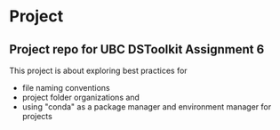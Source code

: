 # Project
## Project repo for UBC DSToolkit Assignment 6
This project is about exploring best practices for 
- file naming conventions
- project folder organizations and
- using "conda" as a package manager and environment manager for projects
